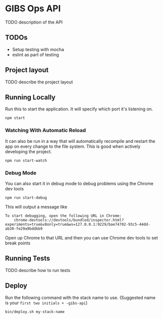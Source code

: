 # GIBS Ops API

TODO description of the API

## TODOs

* Setup testing with mocha
* eslint as part of testing

## Project layout

TODO describe the project layout

## Running Locally

Run this to start the application. It will specify which port it's listening on.

`npm start`

### Watching With Automatic Reload

It can also be run in a way that will automatically recompile and restart the app on every change to the file system. This is good when actively developing the project.

`npm run start-watch`

### Debug Mode

You can also start it in debug mode to debug problems using the Chrome dev tools

`npm run start-debug`

This will output a message like

```
To start debugging, open the following URL in Chrome:
    chrome-devtools://devtools/bundled/inspector.html?experiments=true&v8only=true&ws=127.0.0.1:9229/bae74702-93c5-44dd-ab30-fe29a9bddbb9
```

Open up Chrome to that URL and then you can use Chrome dev tools to set break points

## Running Tests

TODO describe how to run tests

## Deploy

Run the following command with the stack name to use. (Suggested name is your `first two initials + -gibs-api`)

`bin/deploy.sh my-stack-name`

